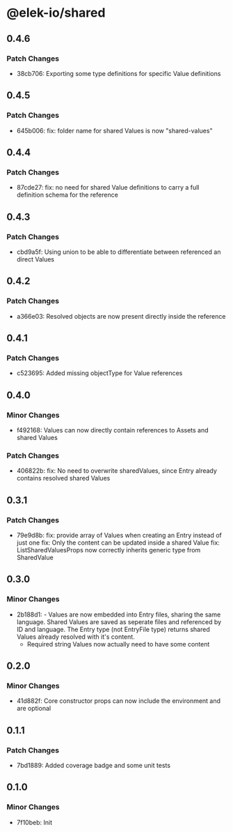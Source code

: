# @elek-io/shared

## 0.4.6

### Patch Changes

- 38cb706: Exporting some type definitions for specific Value definitions

## 0.4.5

### Patch Changes

- 645b006: fix: folder name for shared Values is now "shared-values"

## 0.4.4

### Patch Changes

- 87cde27: fix: no need for shared Value definitions to carry a full definition schema for the reference

## 0.4.3

### Patch Changes

- cbd9a5f: Using union to be able to differentiate between referenced an direct Values

## 0.4.2

### Patch Changes

- a366e03: Resolved objects are now present directly inside the reference

## 0.4.1

### Patch Changes

- c523695: Added missing objectType for Value references

## 0.4.0

### Minor Changes

- f492168: Values can now directly contain references to Assets and shared Values

### Patch Changes

- 406822b: fix: No need to overwrite sharedValues, since Entry already contains resolved shared Values

## 0.3.1

### Patch Changes

- 79e9d8b: fix: provide array of Values when creating an Entry instead of just one
  fix: Only the content can be updated inside a shared Value
  fix: ListSharedValuesProps now correctly inherits generic type from SharedValue

## 0.3.0

### Minor Changes

- 2b188d1: - Values are now embedded into Entry files, sharing the same language. Shared Values are saved as seperate files and referenced by ID and language. The Entry type (not EntryFile type) returns shared Values already resolved with it's content.
  - Required string Values now actually need to have some content

## 0.2.0

### Minor Changes

- 41d882f: Core constructor props can now include the environment and are optional

## 0.1.1

### Patch Changes

- 7bd1889: Added coverage badge and some unit tests

## 0.1.0

### Minor Changes

- 7f10beb: Init
